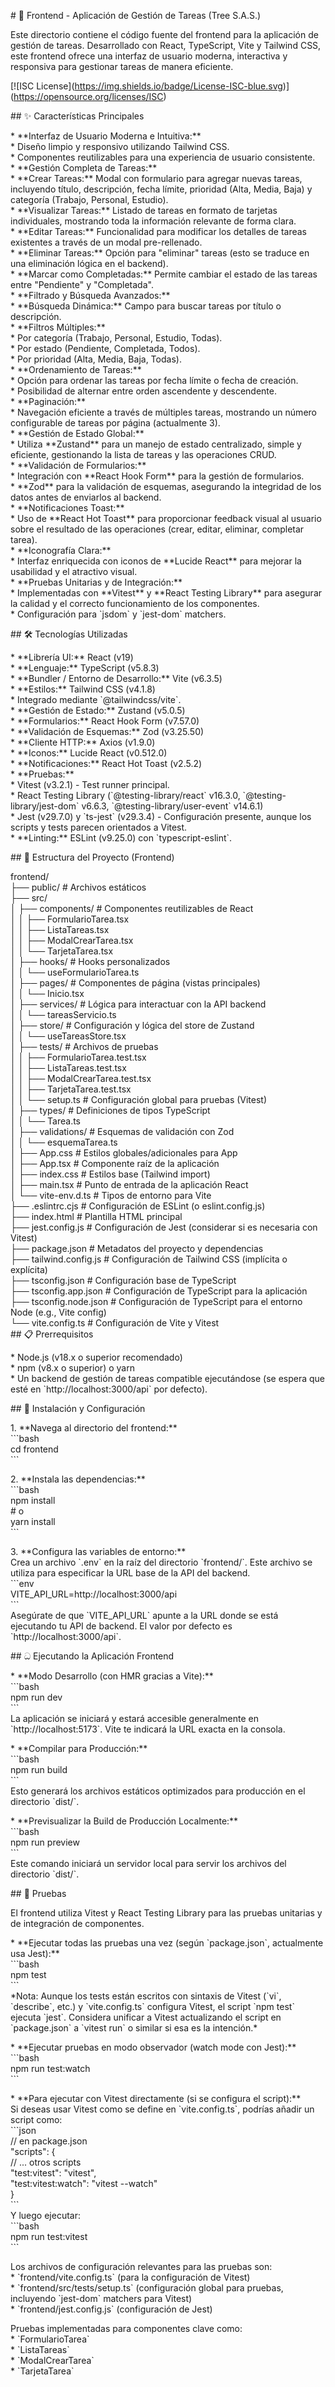 \# 🚀 Frontend \- Aplicación de Gestión de Tareas (Tree S.A.S.)

Este directorio contiene el código fuente del frontend para la aplicación de gestión de tareas. Desarrollado con React, TypeScript, Vite y Tailwind CSS, este frontend ofrece una interfaz de usuario moderna, interactiva y responsiva para gestionar tareas de manera eficiente.

\[\!\[ISC License\](https://img.shields.io/badge/License-ISC-blue.svg)\](https://opensource.org/licenses/ISC)

\#\# ✨ Características Principales

\* \*\*Interfaz de Usuario Moderna e Intuitiva:\*\*  
    \* Diseño limpio y responsivo utilizando Tailwind CSS.  
    \* Componentes reutilizables para una experiencia de usuario consistente.  
\* \*\*Gestión Completa de Tareas:\*\*  
    \* \*\*Crear Tareas:\*\* Modal con formulario para agregar nuevas tareas, incluyendo título, descripción, fecha límite, prioridad (Alta, Media, Baja) y categoría (Trabajo, Personal, Estudio).  
    \* \*\*Visualizar Tareas:\*\* Listado de tareas en formato de tarjetas individuales, mostrando toda la información relevante de forma clara.  
    \* \*\*Editar Tareas:\*\* Funcionalidad para modificar los detalles de tareas existentes a través de un modal pre-rellenado.  
    \* \*\*Eliminar Tareas:\*\* Opción para "eliminar" tareas (esto se traduce en una eliminación lógica en el backend).  
    \* \*\*Marcar como Completadas:\*\* Permite cambiar el estado de las tareas entre "Pendiente" y "Completada".  
\* \*\*Filtrado y Búsqueda Avanzados:\*\*  
    \* \*\*Búsqueda Dinámica:\*\* Campo para buscar tareas por título o descripción.  
    \* \*\*Filtros Múltiples:\*\*  
        \* Por categoría (Trabajo, Personal, Estudio, Todas).  
        \* Por estado (Pendiente, Completada, Todos).  
        \* Por prioridad (Alta, Media, Baja, Todas).  
\* \*\*Ordenamiento de Tareas:\*\*  
    \* Opción para ordenar las tareas por fecha límite o fecha de creación.  
    \* Posibilidad de alternar entre orden ascendente y descendente.  
\* \*\*Paginación:\*\*  
    \* Navegación eficiente a través de múltiples tareas, mostrando un número configurable de tareas por página (actualmente 3).  
\* \*\*Gestión de Estado Global:\*\*  
    \* Utiliza \*\*Zustand\*\* para un manejo de estado centralizado, simple y eficiente, gestionando la lista de tareas y las operaciones CRUD.  
\* \*\*Validación de Formularios:\*\*  
    \* Integración con \*\*React Hook Form\*\* para la gestión de formularios.  
    \* \*\*Zod\*\* para la validación de esquemas, asegurando la integridad de los datos antes de enviarlos al backend.  
\* \*\*Notificaciones Toast:\*\*  
    \* Uso de \*\*React Hot Toast\*\* para proporcionar feedback visual al usuario sobre el resultado de las operaciones (crear, editar, eliminar, completar tarea).  
\* \*\*Iconografía Clara:\*\*  
    \* Interfaz enriquecida con iconos de \*\*Lucide React\*\* para mejorar la usabilidad y el atractivo visual.  
\* \*\*Pruebas Unitarias y de Integración:\*\*  
    \* Implementadas con \*\*Vitest\*\* y \*\*React Testing Library\*\* para asegurar la calidad y el correcto funcionamiento de los componentes.  
    \* Configuración para \`jsdom\` y \`jest-dom\` matchers.

\#\# 🛠️ Tecnologías Utilizadas

\* \*\*Librería UI:\*\* React (v19)  
\* \*\*Lenguaje:\*\* TypeScript (v5.8.3)  
\* \*\*Bundler / Entorno de Desarrollo:\*\* Vite (v6.3.5)  
\* \*\*Estilos:\*\* Tailwind CSS (v4.1.8)  
    \* Integrado mediante \`@tailwindcss/vite\`.  
\* \*\*Gestión de Estado:\*\* Zustand (v5.0.5)  
\* \*\*Formularios:\*\* React Hook Form (v7.57.0)  
\* \*\*Validación de Esquemas:\*\* Zod (v3.25.50)  
\* \*\*Cliente HTTP:\*\* Axios (v1.9.0)  
\* \*\*Iconos:\*\* Lucide React (v0.512.0)  
\* \*\*Notificaciones:\*\* React Hot Toast (v2.5.2)  
\* \*\*Pruebas:\*\*  
    \* Vitest (v3.2.1) \- Test runner principal.  
    \* React Testing Library (\`@testing-library/react\` v16.3.0, \`@testing-library/jest-dom\` v6.6.3, \`@testing-library/user-event\` v14.6.1)  
    \* Jest (v29.7.0) y \`ts-jest\` (v29.3.4) \- Configuración presente, aunque los scripts y tests parecen orientados a Vitest.  
\* \*\*Linting:\*\* ESLint (v9.25.0) con \`typescript-eslint\`.

\#\# 📂 Estructura del Proyecto (Frontend)

frontend/  
├── public/ \# Archivos estáticos  
├── src/  
│ ├── components/ \# Componentes reutilizables de React  
│ │ ├── FormularioTarea.tsx  
│ │ ├── ListaTareas.tsx  
│ │ ├── ModalCrearTarea.tsx  
│ │ └── TarjetaTarea.tsx  
│ ├── hooks/ \# Hooks personalizados  
│ │ └── useFormularioTarea.ts  
│ ├── pages/ \# Componentes de página (vistas principales)  
│ │ └── Inicio.tsx  
│ ├── services/ \# Lógica para interactuar con la API backend  
│ │ └── tareasServicio.ts  
│ ├── store/ \# Configuración y lógica del store de Zustand  
│ │ └── useTareasStore.tsx  
│ ├── tests/ \# Archivos de pruebas  
│ │ ├── FormularioTarea.test.tsx  
│ │ ├── ListaTareas.test.tsx  
│ │ ├── ModalCrearTarea.test.tsx  
│ │ ├── TarjetaTarea.test.tsx  
│ │ └── setup.ts \# Configuración global para pruebas (Vitest)  
│ ├── types/ \# Definiciones de tipos TypeScript  
│ │ └── Tarea.ts  
│ ├── validations/ \# Esquemas de validación con Zod  
│ │ └── esquemaTarea.ts  
│ ├── App.css \# Estilos globales/adicionales para App  
│ ├── App.tsx \# Componente raíz de la aplicación  
│ ├── index.css \# Estilos base (Tailwind import)  
│ ├── main.tsx \# Punto de entrada de la aplicación React  
│ └── vite-env.d.ts \# Tipos de entorno para Vite  
├── .eslintrc.cjs \# Configuración de ESLint (o eslint.config.js)  
├── index.html \# Plantilla HTML principal  
├── jest.config.js \# Configuración de Jest (considerar si es necesaria con Vitest)  
├── package.json \# Metadatos del proyecto y dependencias  
├── tailwind.config.js \# Configuración de Tailwind CSS (implícita o explícita)  
├── tsconfig.json \# Configuración base de TypeScript  
├── tsconfig.app.json \# Configuración de TypeScript para la aplicación  
├── tsconfig.node.json \# Configuración de TypeScript para el entorno Node (e.g., Vite config)  
└── vite.config.ts \# Configuración de Vite y Vitest  
\#\# 📋 Prerrequisitos

\* Node.js (v18.x o superior recomendado)  
\* npm (v8.x o superior) o yarn  
\* Un backend de gestión de tareas compatible ejecutándose (se espera que esté en \`http://localhost:3000/api\` por defecto).

\#\# 🚀 Instalación y Configuración

1\.  \*\*Navega al directorio del frontend:\*\*  
    \`\`\`bash  
    cd frontend  
    \`\`\`

2\.  \*\*Instala las dependencias:\*\*  
    \`\`\`bash  
    npm install  
    \# o  
    yarn install  
    \`\`\`

3\.  \*\*Configura las variables de entorno:\*\*  
    Crea un archivo \`.env\` en la raíz del directorio \`frontend/\`. Este archivo se utiliza para especificar la URL base de la API del backend.  
    \`\`\`env  
    VITE\_API\_URL=http://localhost:3000/api  
    \`\`\`  
    Asegúrate de que \`VITE\_API\_URL\` apunte a la URL donde se está ejecutando tu API de backend. El valor por defecto es \`http://localhost:3000/api\`.

\#\# ධ Ejecutando la Aplicación Frontend

\* \*\*Modo Desarrollo (con HMR gracias a Vite):\*\*  
    \`\`\`bash  
    npm run dev  
    \`\`\`  
    La aplicación se iniciará y estará accesible generalmente en \`http://localhost:5173\`. Vite te indicará la URL exacta en la consola.

\* \*\*Compilar para Producción:\*\*  
    \`\`\`bash  
    npm run build  
    \`\`\`  
    Esto generará los archivos estáticos optimizados para producción en el directorio \`dist/\`.

\* \*\*Previsualizar la Build de Producción Localmente:\*\*  
    \`\`\`bash  
    npm run preview  
    \`\`\`  
    Este comando iniciará un servidor local para servir los archivos del directorio \`dist/\`.

\#\# 🧪 Pruebas

El frontend utiliza Vitest y React Testing Library para las pruebas unitarias y de integración de componentes.

\* \*\*Ejecutar todas las pruebas una vez (según \`package.json\`, actualmente usa Jest):\*\*  
    \`\`\`bash  
    npm test  
    \`\`\`  
    \*Nota: Aunque los tests están escritos con sintaxis de Vitest (\`vi\`, \`describe\`, etc.) y \`vite.config.ts\` configura Vitest, el script \`npm test\` ejecuta \`jest\`. Considera unificar a Vitest actualizando el script en \`package.json\` a \`vitest run\` o similar si esa es la intención.\*

\* \*\*Ejecutar pruebas en modo observador (watch mode con Jest):\*\*  
    \`\`\`bash  
    npm run test:watch  
    \`\`\`

\* \*\*Para ejecutar con Vitest directamente (si se configura el script):\*\*  
    Si deseas usar Vitest como se define en \`vite.config.ts\`, podrías añadir un script como:  
    \`\`\`json  
    // en package.json  
    "scripts": {  
      // ... otros scripts  
      "test:vitest": "vitest",  
      "test:vitest:watch": "vitest \--watch"  
    }  
    \`\`\`  
    Y luego ejecutar:  
    \`\`\`bash  
    npm run test:vitest  
    \`\`\`

Los archivos de configuración relevantes para las pruebas son:  
\* \`frontend/vite.config.ts\` (para la configuración de Vitest)  
\* \`frontend/src/tests/setup.ts\` (configuración global para pruebas, incluyendo \`jest-dom\` matchers para Vitest)  
\* \`frontend/jest.config.js\` (configuración de Jest)

Pruebas implementadas para componentes clave como:  
\* \`FormularioTarea\`  
\* \`ListaTareas\`  
\* \`ModalCrearTarea\`  
\* \`TarjetaTarea\`






